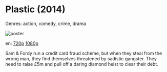# Plastic (2014)

Genres: action, comedy, crime, drama

![poster](http://image.tmdb.org/t/p/w500/klgrP7KrmBtWXQ4G6QHd4cBc4LL.jpg)

en:
  [720p](magnet:?xt=urn:btih:4C66FA038D01EE85CE987C348C7C6A6523E9BE9E&tr=udp://glotorrents.pw:6969/announce&tr=udp://tracker.opentrackr.org:1337/announce&tr=udp://torrent.gresille.org:80/announce&tr=udp://tracker.openbittorrent.com:80&tr=udp://tracker.coppersurfer.tk:6969&tr=udp://tracker.leechers-paradise.org:6969&tr=udp://p4p.arenabg.ch:1337&tr=udp://tracker.internetwarriors.net:1337)
  [1080p](magnet:?xt=urn:btih:CEDE26D7C839F77A7D1601EF424E6C460DDF5A1A&tr=udp://glotorrents.pw:6969/announce&tr=udp://tracker.opentrackr.org:1337/announce&tr=udp://torrent.gresille.org:80/announce&tr=udp://tracker.openbittorrent.com:80&tr=udp://tracker.coppersurfer.tk:6969&tr=udp://tracker.leechers-paradise.org:6969&tr=udp://p4p.arenabg.ch:1337&tr=udp://tracker.internetwarriors.net:1337)
  


Sam &amp; Fordy run a credit card fraud scheme, but when they steal from the wrong man, they find themselves threatened by sadistic gangster. They need to raise £5m and pull off a daring diamond heist to clear their debt.